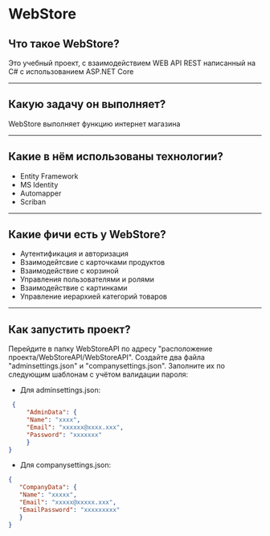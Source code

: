 # WebStore
## Что такое WebStore?
 Это учебный проект, c взаимодействием WEB API REST написанный на C# с использованием ASP.NET Core

--- 
## Какую задачу он выполняет?
 WebStore выполняет функцию интернет магазина

---

## Какие в нём использованы технологии?
* Entity Framework
* MS Identity
* Automapper
* Scriban
---
## Какие фичи есть у WebStore?
* Аутентификация и авторизация
* Взаимодейтсвие с карточками продуктов
* Взаимодействие с корзиной
* Управления пользователями и ролями
* Взаимодействие с картинками
* Управление иерархией категорий товаров  

---
## Как запустить проект?
 Перейдите в папку WebStoreAPI по адресу "расположение проекта/WebStoreAPI/WebStoreAPI". Cоздайте два файла "adminsettings.json" и  "companysettings.json".
 Заполните их по следующим шаблонам c учётом валидации пароля:
 
 * Для adminsettings.json:
``` json
 {  
     "AdminData": {      
     "Name": "xxxx",
     "Email": "xxxxxx@xxxx.xxx",
     "Password": "xxxxxxx"
     }
}
 ```

 * Для companysettings.json:
 ``` json
{
    "CompanyData": {
    "Name": "xxxxx",
    "Email": "xxxxx@xxxxx.xxx",
    "EmailPassword": "xxxxxxxxx"
    }
}

```
